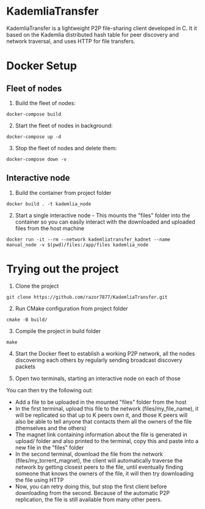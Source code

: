 # KademliaTransfer

KademliaTransfer is a lightweight P2P file-sharing client developed in C. It it based on the Kademlia distributed hash table for peer discovery and network traversal, and uses HTTP for file transfers.

# Docker Setup

## Fleet of nodes

1. Build the fleet of nodes:
```
docker-compose build
```

2. Start the fleet of nodes in background:
```
docker-compose up -d
```

3. Stop the fleet of nodes and delete them:
```
docker-compose down -v
```

## Interactive node

1. Build the container from project folder
```
docker build . -t kademlia_node
```

2. Start a single interactive node - This mounts the "files" folder into the container so you can easily interact with the downloaded and uploaded files from the host machine
```
docker run -it --rm --network kademliatransfer_kadnet --name manual_node -v $(pwd)/files:/app/files kademlia_node
```

# Trying out the project

1. Clone the project
```
git clone https://github.com/razor7877/KademliaTransfer.git
```

2. Run CMake configuration from project folder
```
cmake -B build/
```

3. Compile the project in build folder
```
make
```

4. Start the Docker fleet to establish a working P2P network, all the nodes discovering each others by regularly sending broadcast discovery packets

5. Open two terminals, starting an interactive node on each of those

You can then try the following out:
- Add a file to be uploaded in the mounted "files" folder from the host
- In the first terminal, upload this file to the network (files/my_file_name), it will be replicated so that up to K peers own it, and those K peers will also be able to tell anyone that contacts them all the owners of the file (themselves and the others)
- The magnet link containing information about the file is generated in upload/ folder and also printed to the terminal, copy this and paste into a new file in the "files" folder
- In the second terminal, download the file from the network (files/my_torrent_magnet), the client will automatically traverse the network by getting closest peers to the file, until eventually finding someone that knows the owners of the file, it will then try downloading the file using HTTP
- Now, you can retry doing this, but stop the first client before downloading from the second. Because of the automatic P2P replication, the file is still available from many other peers.